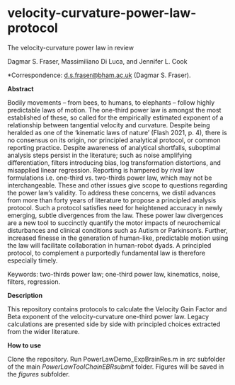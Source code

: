 # velocity-curvature-power-law-protocol

The velocity-curvature power law in review

Dagmar S. Fraser, Massimiliano Di Luca, and Jennifer L. Cook

*Correspondence: d.s.fraser@bham.ac.uk (Dagmar S. Fraser).

**Abstract**

Bodily movements – from bees, to humans, to elephants – follow highly predictable laws of motion. The one-third power law is amongst the most established of these, so called for the empirically estimated exponent of a relationship between tangential velocity and curvature. Despite being heralded as one of the ‘kinematic laws of nature’ (Flash 2021, p. 4), there is no consensus on its origin, nor principled analytical protocol, or common reporting practice. Despite awareness of analytical shortfalls, suboptimal analysis steps persist in the literature; such as noise amplifying differentiation, filters introducing bias, log transformation distortions, and misapplied linear regression. Reporting is hampered by rival law formulations i.e. one-third vs. two-thirds power law, which may not be interchangeable. These and other issues give scope to questions regarding the power law’s validity. To address these concerns, we distil advances from more than forty years of literature to propose a principled analysis protocol. Such a protocol satisfies need for heightened accuracy in newly emerging, subtle divergences from the law. These power law divergences are a new tool to succinctly quantify the motor impacts of neurochemical disturbances and clinical conditions such as Autism or Parkinson’s. Further, increased finesse in the generation of human-like, predictable motion using the law will facilitate collaboration in human-robot dyads. A principled protocol, to complement a purportedly fundamental law is therefore especially timely.

Keywords: two-thirds power law; one-third power law, kinematics, noise, filters, regression.

**Description**

This repository contains protocols to calculate the Velocity Gain Factor and Beta exponent of the velocity-curvature one-third power law.  Legacy calculations are presented side by side with principled choices extracted from the wider literature.

**How to use**

Clone the repository.  Run PowerLawDemo_ExpBrainRes.m in _src_ subfolder of the main _PowerLawToolChainEBRsubmit_ folder.
Figures will be saved in the _figures_ subfolder.



